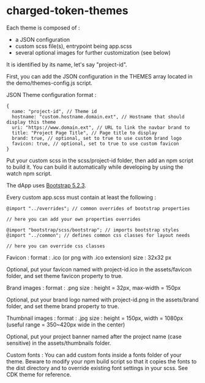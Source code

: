 # charged-token-themes

Each theme is composed of :

- a JSON configuration
- custom scss file(s), entrypoint being app.scss
- several optional images for further customization (see below)

It is identified by its name, let's say "project-id".

First, you can add the JSON configuration in the THEMES array located in the demo/themes-config.js script.

JSON Theme configuration format :

```
{
  name: "project-id", // Theme id
  hostname: "custom.hostname.domain.ext", // Hostname that should display this theme
  uri: "https://www.domain.ext", // URL to link the navbar brand to
  title: "Project Page Title", // Page title to display
  brand: true, // optional, set to true to use custom brand logo
  favicon: true, // optional, set to true to use custom favicon
}
```

Put your custom scss in the scss/project-id folder, then add an npm script to build it. You can build it automatically while developing by using the watch npm script.

The dApp uses [Bootstrap 5.2.3](https://getbootstrap.com/docs/5.2/getting-started/introduction/).

Every custom app.scss must contain at least the following :

```
@import "../overrides"; // common overrides of bootstrap properties

// here you can add your own properties overrides

@import "bootstrap/scss/bootstrap"; // imports bootstrap styles
@import "../common"; // defines common css classes for layout needs

// here you can override css classes
```

Favicon :
format : .ico (or png with .ico extension)
size : 32x32 px

Optional, put your favicon named with project-id.ico in the assets/favicon folder, and set theme favicon property to true.

Brand images :
format : .png
size : height = 32px, max-width = 150px

Optional, put your brand logo named with project-id.png in the assets/brand folder, and set theme brand property to true.

Thumbnail images :
format : .jpg
size : height = 150px, width = 1080px (useful range = 350~420px wide in the center)

Optional, put your project banner named after the project name (case sensitive) in the assets/thumbnails folder.

Custom fonts :
You can add custom fonts inside a fonts folder of your theme. Beware to modify your npm build script so that it copies the fonts to the dist directory and to override existing font settings in your scss. See CDK theme for reference.

